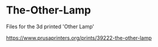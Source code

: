 # The-Other-Lamp
Files for the 3d printed 'Other Lamp'

https://www.prusaprinters.org/prints/39222-the-other-lamp
